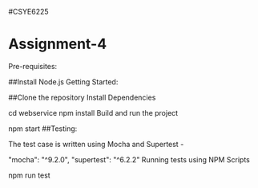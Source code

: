 #CSYE6225

# Assignment-4
Pre-requisites:

##Install Node.js
Getting Started:

##Clone the repository
 Install Dependencies

  cd webservice
  npm install
  Build and run the project

  npm start
##Testing:

The test case is written using Mocha and Supertest -

"mocha": "^9.2.0",
"supertest": "^6.2.2"
Running tests using NPM Scripts

npm run test
